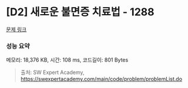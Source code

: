 # [D2] 새로운 불면증 치료법 - 1288 

[문제 링크](https://swexpertacademy.com/main/code/problem/problemDetail.do?contestProbId=AV18_yw6I9MCFAZN) 

### 성능 요약

메모리: 18,376 KB, 시간: 108 ms, 코드길이: 801 Bytes



> 출처: SW Expert Academy, https://swexpertacademy.com/main/code/problem/problemList.do